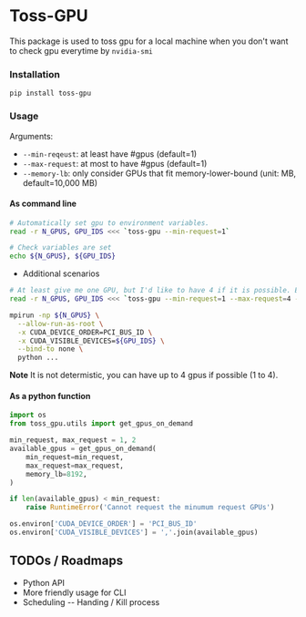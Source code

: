 # Toss-GPU

This package is used to toss gpu for a local machine when you don't want to check gpu everytime by `nvidia-smi`

### Installation
`pip install toss-gpu`

### Usage
Arguments:
* `--min-reqeust`: at least have #gpus (default=1)
* `--max-request`: at most to have #gpus (default=1)
* `--memory-lb`: only consider GPUs that fit memory-lower-bound (unit: MB, default=10,000 MB)

#### As command line
```bash
# Automatically set gpu to environment variables.
read -r N_GPUS, GPU_IDS <<< `toss-gpu --min-request=1`

# Check variables are set
echo ${N_GPUS}, ${GPU_IDS}
```

* Additional scenarios
```bash
# At least give me one GPU, but I'd like to have 4 if it is possible. Each of them should at least have 24000 free memory.
read -r N_GPUS, GPU_IDS <<< `toss-gpu --min-request=1 --max-request=4 --memory-lb 24000`

mpirun -np ${N_GPUS} \
  --allow-run-as-root \
  -x CUDA_DEVICE_ORDER=PCI_BUS_ID \
  -x CUDA_VISIBLE_DEVICES=${GPU_IDS} \
  --bind-to none \
  python ...
```
**Note** It is not determistic, you can have up to 4 gpus if possible (1 to 4).

#### As a python function
```python
import os
from toss_gpu.utils import get_gpus_on_demand

min_request, max_request = 1, 2
available_gpus = get_gpus_on_demand(
    min_request=min_request,
    max_request=max_request,
    memory_lb=8192,
)

if len(available_gpus) < min_request:
    raise RuntimeError('Cannot request the minumum request GPUs')

os.environ['CUDA_DEVICE_ORDER'] = 'PCI_BUS_ID'
os.environ['CUDA_VISIBLE_DEVICES'] = ','.join(available_gpus)
```

## TODOs / Roadmaps
* Python API
* More friendly usage for CLI
* Scheduling -- Handing / Kill process
